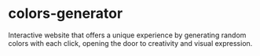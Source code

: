 # colors-generator
Interactive website that offers a unique experience by generating random colors with each click, opening the door to creativity and visual expression.
